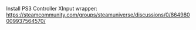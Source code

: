 Install PS3 Controller XInput wrapper:
https://steamcommunity.com/groups/steamuniverse/discussions/0/864980009937564570/
